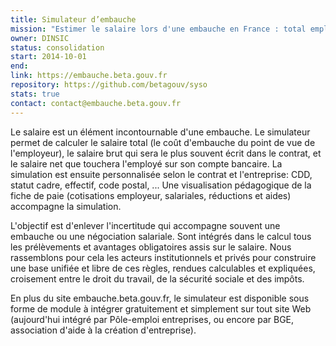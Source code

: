```yaml
---
title: Simulateur d’embauche
mission: "Estimer le salaire lors d'une embauche en France : total employeur, brut, net."
owner: DINSIC
status: consolidation
start: 2014-10-01
end:
link: https://embauche.beta.gouv.fr
repository: https://github.com/betagouv/syso
stats: true
contact: contact@embauche.beta.gouv.fr
---
```


Le salaire est un élément incontournable d'une embauche. Le simulateur permet de calculer le salaire total (le coût d'embauche du point de vue de l'employeur), le salaire brut qui sera le plus souvent écrit dans le contrat, et le salaire net que touchera l'employé sur son compte bancaire. La simulation est ensuite personnalisée selon le contrat et l'entreprise: CDD, statut cadre, effectif, code postal, ... Une visualisation pédagogique de la fiche de paie (cotisations employeur, salariales, réductions et aides) accompagne la simulation.

L'objectif est d'enlever l'incertitude qui accompagne souvent une embauche ou une négociation salariale. Sont intégrés dans le calcul tous les prélèvements et avantages obligatoires assis sur le salaire. Nous rassemblons pour cela les acteurs institutionnels et privés pour construire une base unifiée et libre de ces règles, rendues calculables et expliquées, croisement entre le droit du travail, de la sécurité sociale et des impôts.

En plus du site embauche.beta.gouv.fr, le simulateur est disponible sous forme de module à intégrer gratuitement et simplement sur tout site Web (aujourd'hui intégré par Pôle-emploi entreprises, ou encore par BGE, association d'aide à la création d'entreprise).
